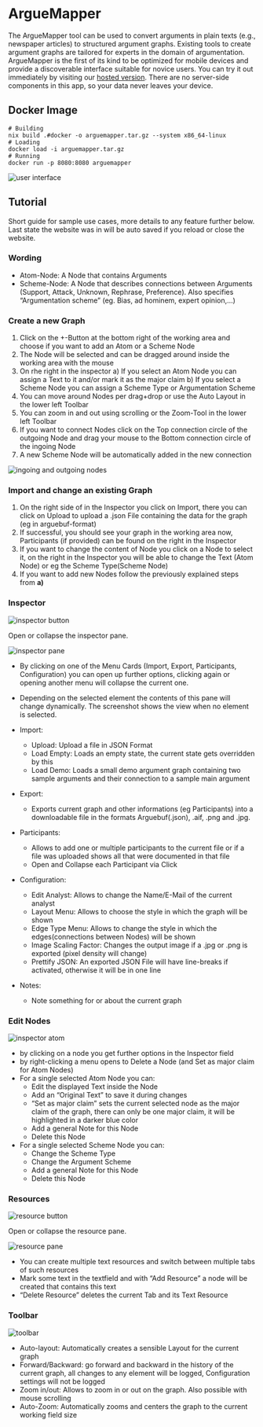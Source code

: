 # ArgueMapper

The ArgueMapper tool can be used to convert arguments in plain texts (e.g., newspaper articles) to structured argument graphs.
Existing tools to create argument graphs are tailored for experts in the domain of argumentation.
ArgueMapper is the first of its kind to be optimized for mobile devices and provide a discoverable interface suitable for novice users.
You can try it out immediately by visiting our [hosted version](https://arguemapper.uni-trier.de).
There are no server-side components in this app, so your data never leaves your device.

## Docker Image

```shell
# Building
nix build .#docker -o arguemapper.tar.gz --system x86_64-linux
# Loading
docker load -i arguemapper.tar.gz
# Running
docker run -p 8080:8080 arguemapper
```

![user interface](./assets/user-interface.png)

## Tutorial

Short guide for sample use cases, more details to any feature further below.
Last state the website was in will be auto saved if you reload or close the website.

### Wording

- Atom-Node: A Node that contains Arguments
- Scheme-Node: A Node that describes connections between Arguments (Support, Attack, Unknown, Rephrase, Preference). Also specifies “Argumentation scheme” (eg. Bias, ad hominem, expert opinion,…)

### Create a new Graph

1. Click on the +-Button at the bottom right of the working area and choose if you want to add an Atom or a Scheme Node
2. The Node will be selected and can be dragged around inside the working area with the mouse
3. On rhe right in the inspector
   a) If you select an Atom Node you can assign a Text to it and/or mark it as the major claim
   b) If you select a Scheme Node you can assign a Scheme Type or Argumentation Scheme
4. You can move around Nodes per drag+drop or use the Auto Layout in the lower left Toolbar
5. You can zoom in and out using scrolling or the Zoom-Tool in the lower left Toolbar
6. If you want to connect Nodes click on the Top connection circle of the outgoing Node and drag your mouse to the Bottom connection circle of the ingoing Node
7. A new Scheme Node will be automatically added in the new connection

![ingoing and outgoing nodes](./assets/ingoing-outgoing.png)

### Import and change an existing Graph

1. On the right side of in the Inspector you click on Import, there you can click on Upload to upload a .json File containing the data for the graph (eg in arguebuf-format)
2. If successful, you should see your graph in the working area now, Participants (if provided) can be found on the right in the Inspector
3. If you want to change the content of Node you click on a Node to select it, on the right in the Inspector you will be able to change the Text (Atom Node) or eg the Scheme Type(Scheme Node)
4. If you want to add new Nodes follow the previously explained steps from **a)**

### Inspector

![inspector button](./assets/inspector-button.png)

Open or collapse the inspector pane.

![inspector pane](./assets/inspector-graph.png)

- By clicking on one of the Menu Cards (Import, Export, Participants, Configuration) you can open up further options, clicking again or opening another menu will collapse the current one.
- Depending on the selected element the contents of this pane will change dynamically. The screenshot shows the view when no element is selected.

- Import:
  - Upload: Upload a file in JSON Format
  - Load Empty: Loads an empty state, the current state gets overridden by this
  - Load Demo: Loads a small demo argument graph containing two sample arguments and their connection to a sample main argument
- Export:
  - Exports current graph and other informations (eg Participants) into a downloadable file in the formats Arguebuf(.json), .aif, .png and .jpg.
- Participants:
  - Allows to add one or multiple participants to the current file or if a file was uploaded shows all that were documented in that file
  - Open and Collapse each Participant via Click
- Configuration:
  - Edit Analyst: Allows to change the Name/E-Mail of the current analyst
  - Layout Menu: Allows to choose the style in which the graph will be shown
  - Edge Type Menu: Allows to change the style in which the edges(connections between Nodes) will be shown
  - Image Scaling Factor: Changes the output image if a .jpg or .png is exported (pixel density will change)
  - Prettify JSON: An exported JSON File will have line-breaks if activated, otherwise it will be in one line
- Notes:
  - Note something for or about the current graph

### Edit Nodes

![inspector atom](./assets/inspector-atom.png)

- by clicking on a node you get further options in the Inspector field
- by right-clicking a menu opens to Delete a Node (and Set as major claim for Atom Nodes)
- For a single selected Atom Node you can:
  - Edit the displayed Text inside the Node
  - Add an “Original Text” to save it during changes
  - “Set as major claim” sets the current selected node as the major claim of the graph, there can only be one major claim, it will be highlighted in a darker blue color
  - Add a general Note for this Node
  - Delete this Node
- For a single selected Scheme Node you can:
  - Change the Scheme Type
  - Change the Argument Scheme
  - Add a general Note for this Node
  - Delete this Node

### Resources

![resource button](./assets/resource-button.png)

Open or collapse the resource pane.

![resource pane](./assets/resource-pane.png)

- You can create multiple text resources and switch between multiple tabs of such resources
- Mark some text in the textfield and with “Add Resource” a node will be created that contains this text
- “Delete Resource” deletes the current Tab and its Text Resource

### Toolbar

![toolbar](./assets/toolbar.png)

- Auto-layout: Automatically creates a sensible Layout for the current graph
- Forward/Backward: go forward and backward in the history of the current graph, all changes to any element will be logged, Configuration settings will not be logged
- Zoom in/out: Allows to zoom in or out on the graph. Also possible with mouse scrolling
- Auto-Zoom: Automatically zooms and centers the graph to the current working field size
